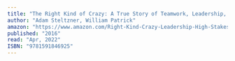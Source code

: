 ```yaml
---
title: "The Right Kind of Crazy: A True Story of Teamwork, Leadership, and High-Stakes Innovation"
author: "Adam Steltzner, William Patrick"
amazon: "https://www.amazon.com/Right-Kind-Crazy-Leadership-High-Stakes/dp/1591846927"
published: "2016"
read: "Apr, 2022"
ISBN: "9781591846925"
---
```

